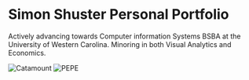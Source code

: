 # Simon Shuster Personal Portfolio


Actively advancing towards Computer information Systems BSBA  at the University of Western Carolina.
Minoring in both Visual Analytics and Economics.




![Catamount](https://a3.espncdn.com/combiner/i?img=%2Fi%2Fteamlogos%2Fncaa%2F500%2F2717.png) 
![PEPE](https://user-images.githubusercontent.com/96630232/147797701-2057b23a-b139-4698-8543-717dccd2a67b.png)
